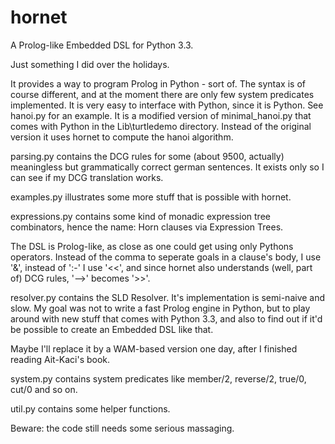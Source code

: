 hornet
======

A Prolog-like Embedded DSL for Python 3.3.

Just something I did over the holidays.

It provides a way to program Prolog in Python - sort of. The syntax is of course different,
and at the moment there are only few system predicates implemented. It is very easy to 
interface with Python, since it is Python. See hanoi.py for an example. It is a modified
version of minimal_hanoi.py that comes with Python in the Lib\turtledemo directory. Instead
of the original version it uses hornet to compute the hanoi algorithm.

parsing.py contains the DCG rules for some (about 9500, actually) meaningless but grammatically 
correct german sentences. It exists only so I can see if my DCG translation works.

examples.py illustrates some more stuff that is possible with hornet.

expressions.py contains some kind of monadic expression tree combinators, hence the name:
Horn clauses via Expression Trees.

The DSL is Prolog-like, as close as one could get using only Pythons operators.
Instead of the comma to seperate goals in a clause's body, I use '&', instead of ':-' I use
'<<', and since hornet also understands (well, part of) DCG rules, '-->' becomes '>>'.

resolver.py contains the SLD Resolver. It's implementation is semi-naive and slow. My goal was
not to write a fast Prolog engine in Python, but to play around with new stuff that comes
with Python 3.3, and also to find out if it'd be possible to create an Embedded DSL like that.

Maybe I'll replace it by a WAM-based version one day, after I finished reading Ait-Kaci's book.

system.py contains system predicates like member/2, reverse/2, true/0, cut/0 and so on.

util.py contains some helper functions.


Beware: the code still needs some serious massaging.
